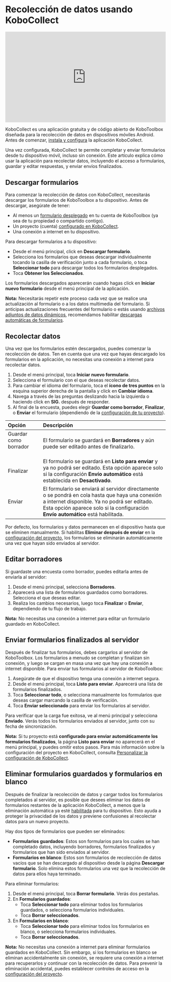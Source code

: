 # Recolección de datos usando KoboCollect

<iframe src="https://www.youtube.com/embed/IEm61fpLoz4?si=TdlWhcVt0OxETlxl" style="width: 100%; aspect-ratio: 16 / 9; height: auto; border: 0;" title="YouTube video player" frameborder="0" allow="accelerometer; autoplay; clipboard-write; encrypted-media; gyroscope; picture-in-picture; web-share" allowfullscreen></iframe>

KoboCollect es una aplicación gratuita y de código abierto de KoboToolbox diseñada para la recolección de datos en dispositivos móviles Android. Antes de comenzar, [instala y configura](https://support.kobotoolbox.org/kobocollect_on_android_latest.html) la aplicación KoboCollect.

Una vez configurada, KoboCollect te permite completar y enviar formularios desde tu dispositivo móvil, incluso sin conexión. Este artículo explica cómo usar la aplicación para recolectar datos, incluyendo el acceso a formularios, guardar y editar respuestas, y enviar envíos finalizados.

## Descargar formularios

Para comenzar la recolección de datos con KoboCollect, necesitarás descargar los formularios de KoboToolbox a tu dispositivo. Antes de descargar, asegúrate de tener:

- Al menos un [formulario desplegado](https://support.kobotoolbox.org/deploy_form_new_project.html) en tu cuenta de KoboToolbox (ya sea de tu propiedad o compartido contigo).
- Un proyecto (cuenta) [configurado en KoboCollect](https://support.kobotoolbox.org/kobocollect_on_android_latest.html).
- Una conexión a internet en tu dispositivo.
  
Para descargar formularios a tu dispositivo:
- Desde el menú principal, click en **Descargar formulario**.
- Selecciona los formularios que deseas descargar individualmente tocando la casilla de verificación junto a cada formulario, o toca **Seleccionar todo** para descargar todos los formularios desplegados.
- Toca **Obtener los Seleccionados**.

Los formularios descargados aparecerán cuando hagas click en **Iniciar nuevo formulario** desde el menú principal de la aplicación.

<p class="note">
  <strong>Nota:</strong> Necesitarás repetir este proceso cada vez que se realice una actualización al formulario o a los datos multimedia del formulario. Si anticipas actualizaciones frecuentes del formulario o estás usando <a href="https://support.kobotoolbox.org/dynamic_data_attachment.html">archivos adjuntos de datos dinámicos</a>, recomendamos habilitar <a href="https://support.kobotoolbox.org/kobocollect_settings.html#form-management-settings">descargas automáticas de formularios</a>. 
</p>

## Recolectar datos

Una vez que los formularios estén descargados, puedes comenzar la recolección de datos. Ten en cuenta que una vez que hayas descargado los formularios en la aplicación, no necesitas una conexión a internet para recolectar datos.

1. Desde el menú principal, toca **Iniciar nuevo formulario**.
2. Selecciona el formulario con el que deseas recolectar datos.
3. Para cambiar el idioma del formulario, toca el <i class="k-icon-more"></i> **ícono de tres puntos** en la esquina superior derecha de la pantalla y click en **Cambiar idioma**.
4. Navega a través de las preguntas deslizando hacia la izquierda o haciendo click en **SIG.** después de responder.
5. Al final de la encuesta, puedes elegir **Guardar como borrador**, **Finalizar**, o **Enviar** el formulario (dependiendo de la [configuración de tu proyecto](https://support.kobotoolbox.org/kobocollect_settings.html#form-management-settings)).

| **Opción** | **Descripción**                                |
| :----------------- | :--------------------------------------------- |
| Guardar como borrador  &emsp;&emsp;&emsp;        | El formulario se guardará en **Borradores** y aún puede ser editado antes de finalizarlo. |
| Finalizar      | El formulario se guardará en **Listo para enviar** y ya no podrá ser editado. Esta opción aparece solo si la configuración **Envío automático** está establecida en **Desactivado**.                                  |
| Enviar           | El formulario se enviará al servidor directamente o se pondrá en cola hasta que haya una conexión a internet disponible. Ya no podrá ser editado. Esta opción aparece solo si la configuración **Envío automático** está habilitada.            |

Por defecto, los formularios y datos permanecen en el dispositivo hasta que se eliminen manualmente. Si habilitas **Eliminar después de enviar** en la [configuración del proyecto](https://support.kobotoolbox.org/kobocollect_settings.html#form-management-settings), los formularios se eliminarán automáticamente una vez que hayan sido enviados al servidor.

## Editar borradores

Si guardaste una encuesta como borrador, puedes editarla antes de enviarla al servidor:

1. Desde el menú principal, selecciona **Borradores**.
2. Aparecerá una lista de formularios guardados como borradores. Selecciona el que deseas editar.
3. Realiza los cambios necesarios, luego toca **Finalizar** o **Enviar**, dependiendo de tu flujo de trabajo.

<p class="note">
  <strong>Nota:</strong> No necesitas una conexión a internet para editar un formulario guardado en KoboCollect.
</p>

## Enviar formularios finalizados al servidor

Después de finalizar tus formularios, debes cargarlos al servidor de KoboToolbox. Los formularios a menudo se completan y finalizan sin conexión, y luego se cargan en masa una vez que hay una conexión a internet disponible. Para enviar tus formularios al servidor de KoboToolbox:

1. Asegúrate de que el dispositivo tenga una conexión a internet segura.
2. Desde el menú principal, toca **Listo para enviar**. Aparecerá una lista de formularios finalizados.
3. Toca **Seleccionar todo**, o selecciona manualmente los formularios que deseas cargar marcando la casilla de verificación.
4. Toca **Enviar seleccionado** para enviar los formularios al servidor.

Para verificar que la carga fue exitosa, ve al menú principal y selecciona **Enviado**. Verás todos los formularios enviados al servidor, junto con su fecha de sincronización.

<p class="note">
  <strong>Nota:</strong> Si tu proyecto está <strong>configurado para enviar automáticamente los formularios finalizados</strong>, la página <strong>Listo para enviar</strong> no aparecerá en el menú principal, y puedes omitir estos pasos. Para más información sobre la configuración del proyecto en KoboCollect, consulta <a href="https://support.kobotoolbox.org/kobocollect_settings.html">Personalizar la configuración de KoboCollect</a>.
</p>

## Eliminar formularios guardados y formularios en blanco

Después de finalizar la recolección de datos y cargar todos los formularios completados al servidor, es posible que desees eliminar los datos de formularios restantes de la aplicación KoboCollect, a menos que la eliminación automática ya esté [habilitada](https://support.kobotoolbox.org/kobocollect_settings.html#form-management-settings) para tu dispositivo. Esto ayuda a proteger la privacidad de los datos y previene confusiones al recolectar datos para un nuevo proyecto.

Hay dos tipos de formularios que pueden ser eliminados:

- **Formularios guardados**: Estos son formularios para los cuales se han completado datos, incluyendo borradores, formularios finalizados y formularios que han sido enviados al servidor.
- **Formularios en blanco**: Estos son formularios de recolección de datos vacíos que se han descargado al dispositivo desde la página **Descargar formulario**. Solo elimina estos formularios una vez que la recolección de datos para ellos haya terminado.
  
Para eliminar formularios:
1. Desde el menú principal, toca **Borrar formulario**. Verás dos pestañas.
2. En **Formularios guardados**:
    - Toca **Seleccionar todo** para eliminar todos los formularios guardados, o selecciona formularios individuales.
    - Toca **Borrar seleccionados**.
3. En **Formularios en blanco**:
    - Toca **Seleccionar todo** para eliminar todos los formularios en blanco, o selecciona formularios individuales.
    - Toca **Borrar seleccionados**.

<p class="note">
  <strong>Nota:</strong> No necesitas una conexión a internet para eliminar formularios guardados en KoboCollect. Sin embargo, si los formularios en blanco se eliminan accidentalmente sin conexión, se requiere una conexión a internet para recuperarlos y continuar con la recolección de datos. Para prevenir la eliminación accidental, puedes establecer controles de acceso en la <a href="https://support.kobotoolbox.org/kobocollect_settings.html#access-control">configuración del proyecto</a>.
</p>